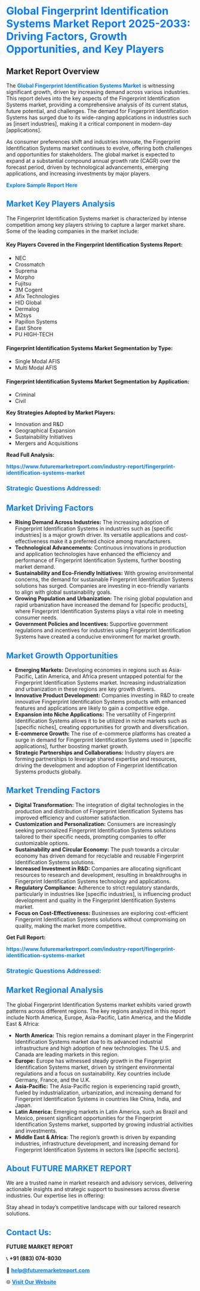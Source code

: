 <h1 style="color: #007BFF;">Global Fingerprint Identification Systems Market Report 2025-2033: Driving Factors, Growth Opportunities, and Key Players</h1>

<section id="overview">
<h2>Market Report Overview</h2>
<p>The <a href="https://www.futuremarketreport.com/industry-report/fingerprint-identification-systems-market" style="color: #007BFF; text-decoration: none;"><strong>Global Fingerprint Identification Systems Market</strong></a> is witnessing significant growth, driven by increasing demand across various industries. This report delves into the key aspects of the Fingerprint Identification Systems market, providing a comprehensive analysis of its current status, future potential, and challenges. The demand for Fingerprint Identification Systems has surged due to its wide-ranging applications in industries such as [insert industries], making it a critical component in modern-day [applications].</p>
<p>As consumer preferences shift and industries innovate, the Fingerprint Identification Systems market continues to evolve, offering both challenges and opportunities for stakeholders. The global market is expected to expand at a substantial compound annual growth rate (CAGR) over the forecast period, driven by technological advancements, emerging applications, and increasing investments by major players.</p>
</section>

<section id="overview">
<p><a href="https://www.futuremarketreport.com/request-sample/reportId=76011" style="color: #007BFF; text-decoration: none;"><strong>Explore Sample Report Here</strong></a></p>
</section>

<section id="key-players">
<h2 style="color: #007BFF;">Market Key Players Analysis</h2>
<p>The Fingerprint Identification Systems market is characterized by intense competition among key players striving to capture a larger market share. Some of the leading companies in the market include:</p>
<h4>Key Players Covered in the Fingerprint Identification Systems Report:</h4>
<ul><li>NEC</li><li>Crossmatch</li><li>Suprema</li><li>Morpho</li><li>Fujitsu</li><li>3M Cogent</li><li>Afix Technologies</li><li>HID Global</li><li>Dermalog</li><li>M2sys</li><li>Papillon Systems</li><li>East Shore</li><li>PU HIGH-TECH</li></ul>
<h4>Fingerprint Identification Systems Market Segmentation by Type:</h4>
<ul><li>Single Modal AFIS</li><li>Multi Modal AFIS</li></ul>

<h4>Fingerprint Identification Systems Market Segmentation by Application:</h4>
<ul><li>Criminal</li><li>Civil</li></ul>
<p><strong>Key Strategies Adopted by Market Players:</strong></p>
<ul>
<li>Innovation and R&D</li>
<li>Geographical Expansion</li>
<li>Sustainability Initiatives</li>
<li>Mergers and Acquisitions</li>
</ul>
</section>

<section>
<p><strong>Read Full Analysis: </strong></p><a href="https://www.futuremarketreport.com/industry-report/fingerprint-identification-systems-market" style="color: #007BFF; text-decoration: none;"><strong>https://www.futuremarketreport.com/industry-report/fingerprint-identification-systems-market</strong></a>
<h3 style="color: #007BFF;">Strategic Questions Addressed:</h3>
</section>

<section id="driving-factors">
<h2 style="color: #007BFF;">Market Driving Factors</h2>
<ul>
<li><strong>Rising Demand Across Industries:</strong> The increasing adoption of Fingerprint Identification Systems in industries such as [specific industries] is a major growth driver. Its versatile applications and cost-effectiveness make it a preferred choice among manufacturers.</li>
<li><strong>Technological Advancements:</strong> Continuous innovations in production and application technologies have enhanced the efficiency and performance of Fingerprint Identification Systems, further boosting market demand.</li>
<li><strong>Sustainability and Eco-Friendly Initiatives:</strong> With growing environmental concerns, the demand for sustainable Fingerprint Identification Systems solutions has surged. Companies are investing in eco-friendly variants to align with global sustainability goals.</li>
<li><strong>Growing Population and Urbanization:</strong> The rising global population and rapid urbanization have increased the demand for [specific products], where Fingerprint Identification Systems plays a vital role in meeting consumer needs.</li>
<li><strong>Government Policies and Incentives:</strong> Supportive government regulations and incentives for industries using Fingerprint Identification Systems have created a conducive environment for market growth.</li>
</ul>
</section>

<section id="growth-opportunities">
<h2 style="color: #007BFF;">Market Growth Opportunities</h2>
<ul>
<li><strong>Emerging Markets:</strong> Developing economies in regions such as Asia-Pacific, Latin America, and Africa present untapped potential for the Fingerprint Identification Systems market. Increasing industrialization and urbanization in these regions are key growth drivers.</li>
<li><strong>Innovative Product Development:</strong> Companies investing in R&D to create innovative Fingerprint Identification Systems products with enhanced features and applications are likely to gain a competitive edge.</li>
<li><strong>Expansion into Niche Applications:</strong> The versatility of Fingerprint Identification Systems allows it to be utilized in niche markets such as [specific niches], creating opportunities for growth and diversification.</li>
<li><strong>E-commerce Growth:</strong> The rise of e-commerce platforms has created a surge in demand for Fingerprint Identification Systems used in [specific applications], further boosting market growth.</li>
<li><strong>Strategic Partnerships and Collaborations:</strong> Industry players are forming partnerships to leverage shared expertise and resources, driving the development and adoption of Fingerprint Identification Systems products globally.</li>
</ul>
</section>

<section id="trending-factors">
<h2 style="color: #007BFF;">Market Trending Factors</h2>
<ul>
<li><strong>Digital Transformation:</strong> The integration of digital technologies in the production and distribution of Fingerprint Identification Systems has improved efficiency and customer satisfaction.</li>
<li><strong>Customization and Personalization:</strong> Consumers are increasingly seeking personalized Fingerprint Identification Systems solutions tailored to their specific needs, prompting companies to offer customizable options.</li>
<li><strong>Sustainability and Circular Economy:</strong> The push towards a circular economy has driven demand for recyclable and reusable Fingerprint Identification Systems solutions.</li>
<li><strong>Increased Investment in R&D:</strong> Companies are allocating significant resources to research and development, resulting in breakthroughs in Fingerprint Identification Systems technology and applications.</li>
<li><strong>Regulatory Compliance:</strong> Adherence to strict regulatory standards, particularly in industries like [specific industries], is influencing product development and quality in the Fingerprint Identification Systems market.</li>
<li><strong>Focus on Cost-Effectiveness:</strong> Businesses are exploring cost-efficient Fingerprint Identification Systems solutions without compromising on quality, making the market more competitive.</li>
</ul>
</section>

<section>
<p><strong>Get Full Report: </strong></p><a href="https://www.futuremarketreport.com/industry-report/fingerprint-identification-systems-market" style="color: #007BFF; text-decoration: none;"><strong>https://www.futuremarketreport.com/industry-report/fingerprint-identification-systems-market</strong></a>
<h3 style="color: #007BFF;">Strategic Questions Addressed:</h3>
</section>


<section id="regional-analysis">
<h2 style="color: #007BFF;">Market Regional Analysis</h2>
<p>The global Fingerprint Identification Systems market exhibits varied growth patterns across different regions. The key regions analyzed in this report include North America, Europe, Asia-Pacific, Latin America, and the Middle East & Africa:</p>
<ul>
<li><strong>North America:</strong> This region remains a dominant player in the Fingerprint Identification Systems market due to its advanced industrial infrastructure and high adoption of new technologies. The U.S. and Canada are leading markets in this region.</li>
<li><strong>Europe:</strong> Europe has witnessed steady growth in the Fingerprint Identification Systems market, driven by stringent environmental regulations and a focus on sustainability. Key countries include Germany, France, and the U.K.</li>
<li><strong>Asia-Pacific:</strong> The Asia-Pacific region is experiencing rapid growth, fueled by industrialization, urbanization, and increasing demand for Fingerprint Identification Systems in countries like China, India, and Japan.</li>
<li><strong>Latin America:</strong> Emerging markets in Latin America, such as Brazil and Mexico, present significant opportunities for the Fingerprint Identification Systems market, supported by growing industrial activities and investments.</li>
<li><strong>Middle East & Africa:</strong> The region’s growth is driven by expanding industries, infrastructure development, and increasing demand for Fingerprint Identification Systems in sectors like [specific sectors].</li>
</ul>
</section>

<footer>
<h2 style="color: #007BFF;">About FUTURE MARKET REPORT</h2>
<p>We are a trusted name in market research and advisory services, delivering actionable insights and strategic support to businesses across diverse industries. Our expertise lies in offering:</p>

<p>Stay ahead in today’s competitive landscape with our tailored research solutions.</p>

<h2 style="color: #007BFF;">Contact Us:</h2>
<p><strong>FUTURE MARKET REPORT</strong></p>
<p>📞 <strong>+91 (883) 074-8030</strong></p>
<p>📧 <strong><a href="mailto:help@futuremarketreport.com" style="color: #007BFF;">help@futuremarketreport.com</a></strong></p>
<p>🌐 <strong><a href="https://www.futuremarketreport.com/" style="color: #007BFF;">Visit Our Website</a></strong></p>
</footer>